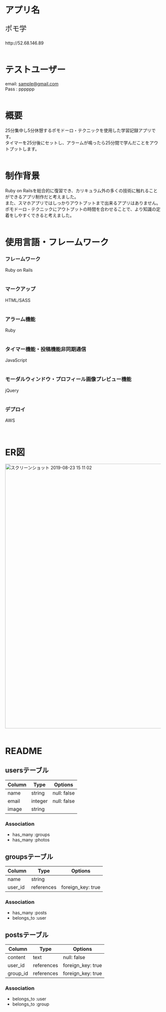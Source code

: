 # アプリ名

<p style="font-size: 23px">ポモ学</p>
http://52.68.146.89<br>
<br>

# テストユーザー
email: sample@gmail.com<br>
Pass : pppppp<br>
<br>

# 概要

25分集中し5分休憩するポモドーロ・テクニックを使用した学習記録アプリです。<br>
タイマーを25分後にセットし、アラームが鳴ったら25分間で学んだことをアウトプットします。<br>
<br>
# 制作背景

Ruby on Railsを総合的に復習でき、カリキュラム外の多くの技術に触れることができるアプリ制作だと考えました。<br>
また、スマホアプリではしっかりアウトプットまで出来るアプリはありません。<br>
ポモドーロ・テクニックにアウトプットの時間を合わせることで、より知識の定着をしやすくできると考えました。<br>
<br>

# 使用言語・フレームワーク

### フレームワーク
Ruby on Rails<br>
<br>
### マークアップ
HTML/SASS<br>
<br>
### アラーム機能
Ruby<br>
<br>
### タイマー機能・投稿機能非同期通信<br>
JavaScript<br>
<br>
### モーダルウィンドウ・プロフィール画像プレビュー機能<br>
jQuery<br>
<br>

### デプロイ

AWS
<br><br><br>

# ER図
<img width="857" alt="スクリーンショット 2019-08-23 15 11 02" src="https://user-images.githubusercontent.com/49134272/63571050-fe71c000-c5b9-11e9-946e-2cb1ca755032.png">
<br>
<br>

# README

## usersテーブル
|Column|Type|Options|
|------|----|-------|
|name|string|null: false|
|email|integer|null: false|
|image|string|

### Association
- has_many :groups
- has_many :photos



## groupsテーブル
|Column|Type|Options|
|------|----|-------|
|name|string||
|user_id|references|foreign_key: true|

### Association
- has_many :posts
- belongs_to :user



## postsテーブル
|Column|Type|Options|
|------|----|-------|
|content|text|null: false|
|user_id|references|foreign_key: true|
|group_id|references|foreign_key: true|

### Association
- belongs_to :user
- belongs_to :group
